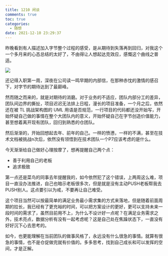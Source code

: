 ```yaml
---
title: 1210 闲谈
comments: true
toc: true
categories:
  - 随想
date: 2021-12-10 23:29:37
---
```


昨晚看到有人描述加入字节整个过程的感受，是从期待到失落再到回归，对我这个一个多月来的心态总结的太好了，不由得让人想起达克效应，感慨这个曲线之普适。

![](https://halfbit.oss-cn-hangzhou.aliyuncs.com/202204020121592.png)

还记得入职第一周，深夜在公司读一鸣早期的内部信，在那种赤忱的激情的感召下，对字节的期待达到了最巅峰。

然而随之而来的，就是对期待的消磨。对于业务的不适应，团队内部分工的差异，团队间边界的撕扯，项目迟迟无法排上日程，漫长的项目准备，一个月之后，依然还在被 TL 挑战架构图的 UML 用语是否规范，一行项目的代码都还没开始写，开始怀疑自己做的事情在整个大团队内的意义，开始怀疑自己在字节创造价值能力，甚至想着离开现有团队，回归到熟悉的仓团队。

然后渐渐的，开始回想起去年、前年的自己。一样的愤懑，一样的不满，甚至在技术文档被挑战n次后，依然没有领悟到在技术团队一个P7应该考虑的是什么。

今天渐渐给自己做好心理按摩了，想再提醒自己两个点：

* 善于利用自己的老板
* 追求极致

第一点还是菜鸟的同事去年提醒我的，如今依然犯了这个错误，上两周这么难，项目一直没办法推进，自己也暗示老板很多次，但是就是没有主动PUSH老板帮我去PUSH别人。这点要引以为戒，不要再让自己难受。

这个项目当然可以按最简单的满足业务最小需求集的方式来落地，但是随着前面周期的拉长，我已经有了更充裕的时间，可以把方案设计的更好，更可以支持未来一段时间的需求了，虽然目前用不上，为什么不设计好一点呢？在满足业务需求之外，技术亮点，数据分析有没有一起考虑呢？这是自己处在焦躁状态下，一直没有好好沉下心去思考的。

如今，也更能理解在当前团队的做事风格了，永远没有什么很急的事情。就算有很急的事情，也不是仓促做完就有价值的。多多思考，找到自己成长和可以发挥的空间，才是正解。